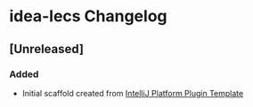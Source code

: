 <!-- Keep a Changelog guide -> https://keepachangelog.com -->

# idea-lecs Changelog

## [Unreleased]
### Added
- Initial scaffold created from [IntelliJ Platform Plugin Template](https://github.com/JetBrains/intellij-platform-plugin-template)
